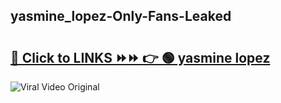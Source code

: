 
 ## yasmine_lopez-Only-Fans-Leaked

# <h2><a href="https://clipsfans.com/yasmine_lopez&ref=git">🔗 Click to LINKS ⏩⏩ 👉 🟢 yasmine lopez </a></h2>

<a href="https://clipsfans.com/yasmine_lopez&ref=git" rel="nofollow" data-target="animated-image.originalLink"><img src="https://i.ibb.co.com/xMMVF88/686577567.gif" alt="Viral Video Original" style="max-width: 100%; display: inline-block;" data-target="animated-image.originalImage"></a>
